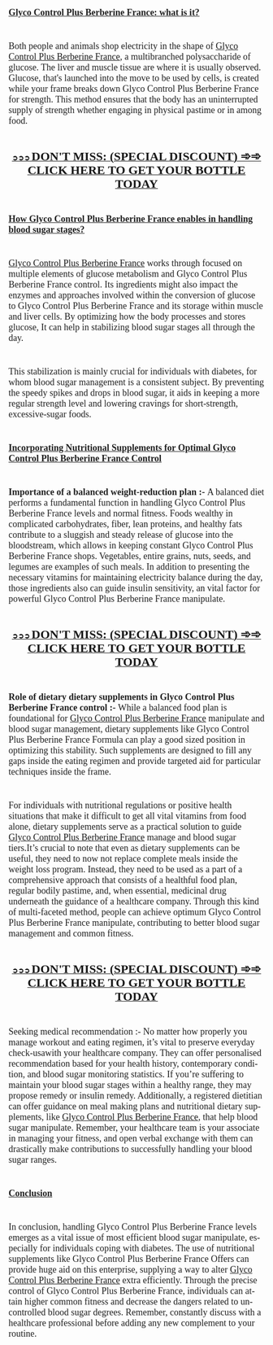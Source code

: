 <p><span style="color: #212121;"><span style="font-family: 'Liberation Serif', serif;"><span style="font-size: large;"><u><strong>Glyco Control Plus Berberine France: what is it?</strong></u></span></span></span></p>
<p>&nbsp;</p>
<p><span style="color: #212121;"><span style="font-family: 'Liberation Serif', serif;"><span style="font-size: large;">Both people and animals shop electricity in the shape of <a class="western" href="https://www.facebook.com/GlycoControlPlusBerberineFrance/">Glyco Control Plus Berberine France</a>, a multibranched polysaccharide of glucose. The liver and muscle tissue are where it is usually observed. Glucose, that's launched into the move to be used by cells, is created while your frame breaks down Glyco Control Plus Berberine France for strength. This method ensures that the body has an uninterrupted supply of strength whether engaging in physical pastime or in among food.</span></span></span></p>
<p>&nbsp;</p>
<p lang="en-US" align="center"><span style="color: #212121;"><u><strong><a class="western" href="https://healthnewsmart24x7.com/glyco-control-plus-berberine-france-buy/">➲➲➲ </a><span style="font-family: 'Liberation Serif', serif;"><span style="font-size: large;"><strong><a class="western" href="https://healthnewsmart24x7.com/glyco-control-plus-berberine-france-buy/"><span style="font-size: x-large;">DON'T MISS: (SPECIAL DISCOUNT) ➾➾ CLICK HERE TO GET YOUR BOTTLE TODAY</span></a></strong></span></span></strong></u></span></p>
<p>&nbsp;</p>
<p><span style="color: #212121;"><span style="font-family: 'Liberation Serif', serif;"><span style="font-size: large;"><u><strong>How Glyco Control Plus Berberine France enables in handling blood sugar stages?</strong></u></span></span></span></p>
<p>&nbsp;</p>
<p><span style="color: #212121;"><span style="font-family: 'Liberation Serif', serif;"><span style="font-size: large;"><a class="western" href="https://www.facebook.com/GlycoControlPlusBerberineFR/">Glyco Control Plus Berberine France</a> works through focused on multiple elements of glucose metabolism and Glyco Control Plus Berberine France control. Its ingredients might also impact the enzymes and approaches involved within the conversion of glucose to Glyco Control Plus Berberine France and its storage within muscle and liver cells. By optimizing how the body processes and stores glucose, It can help in stabilizing blood sugar stages all through the day. </span></span></span></p>
<p>&nbsp;</p>
<p><span style="color: #212121;"><span style="font-family: 'Liberation Serif', serif;"><span style="font-size: large;">This stabilization is mainly crucial for individuals with diabetes, for whom blood sugar management is a consistent subject. By preventing the speedy spikes and drops in blood sugar, it aids in keeping a more regular strength level and lowering cravings for short-strength, excessive-sugar foods.</span></span></span></p>
<p>&nbsp;</p>
<p><span style="color: #212121;"><span style="font-family: 'Liberation Serif', serif;"><span style="font-size: large;"><u><strong>Incorporating Nutritional Supplements for Optimal Glyco Control Plus Berberine France Control</strong></u></span></span></span></p>
<p>&nbsp;</p>
<p><span style="color: #212121;"><span style="font-family: 'Liberation Serif', serif;"><span style="font-size: large;"><strong>Importance of a balanced weight-reduction plan :- </strong>A balanced diet performs a fundamental function in handling Glyco Control Plus Berberine France levels and normal fitness. Foods wealthy in complicated carbohydrates, fiber, lean proteins, and healthy fats contribute to a sluggish and steady release of glucose into the bloodstream, which allows in keeping constant Glyco Control Plus Berberine France shops. Vegetables, entire grains, nuts, seeds, and legumes are examples of such meals. In addition to presenting the necessary vitamins for maintaining electricity balance during the day, those ingredients also can guide insulin sensitivity, an vital factor for powerful Glyco Control Plus Berberine France manipulate.</span></span></span></p>
<p>&nbsp;</p>
<p lang="en-US" align="center"><span style="color: #212121;"><u><strong><a class="western" href="https://healthnewsmart24x7.com/glyco-control-plus-berberine-france-buy/">➲➲➲ </a><span style="font-family: 'Liberation Serif', serif;"><span style="font-size: large;"><strong><a class="western" href="https://healthnewsmart24x7.com/glyco-control-plus-berberine-france-buy/"><span style="font-size: x-large;">DON'T MISS: (SPECIAL DISCOUNT) ➾➾ CLICK HERE TO GET YOUR BOTTLE TODAY</span></a></strong></span></span></strong></u></span></p>
<p>&nbsp;</p>
<p><span style="color: #212121;"><span style="font-family: 'Liberation Serif', serif;"><span style="font-size: large;"><strong>Role of dietary dietary supplements in Glyco Control Plus Berberine France control :- </strong>While a balanced food plan is foundational for <a class="western" href="https://www.facebook.com/groups/472007989189445">Glyco Control Plus Berberine France</a> manipulate and blood sugar management, dietary supplements like Glyco Control Plus Berberine France Formula can play a good sized position in optimizing this stability. Such supplements are designed to fill any gaps inside the eating regimen and provide targeted aid for particular techniques inside the frame.</span></span></span></p>
<p>&nbsp;</p>
<p><span style="color: #212121;"><span style="font-family: 'Liberation Serif', serif;"><span style="font-size: large;">For individuals with nutritional regulations or positive health situations that make it difficult to get all vital vitamins from food alone, dietary supplements serve as a practical solution to guide <a class="western" href="https://glyco-control-plus-berberine-france.company.site/">Glyco Control Plus Berberine France</a> manage and blood sugar tiers.It&rsquo;s crucial to note that even as dietary supplements can be useful, they need to now not replace complete meals inside the weight loss program. Instead, they need to be used as a part of a comprehensive approach that consists of a healthful food plan, regular bodily pastime, and, when essential, medicinal drug underneath the guidance of a healthcare company. Through this kind of multi-faceted method, people can achieve optimum Glyco Control Plus Berberine France manipulate, contributing to better blood sugar management and common fitness.</span></span></span></p>
<p>&nbsp;</p>
<p lang="en-US" align="center"><span style="color: #212121;"><u><strong><a class="western" href="https://healthnewsmart24x7.com/glyco-control-plus-berberine-france-buy/">➲➲➲ </a><span style="font-family: 'Liberation Serif', serif;"><span style="font-size: large;"><strong><a class="western" href="https://healthnewsmart24x7.com/glyco-control-plus-berberine-france-buy/"><span style="font-size: x-large;">DON'T MISS: (SPECIAL DISCOUNT) ➾➾ CLICK HERE TO GET YOUR BOTTLE TODAY</span></a></strong></span></span></strong></u></span></p>
<p>&nbsp;</p>
<p lang="en-US"><span style="color: #212121;"><span style="font-family: 'Liberation Serif', serif;"><span style="font-size: large;">Seeking medical recommendation :- No matter how properly you manage workout and eating regimen, it&rsquo;s vital to preserve everyday check-usawith your healthcare company. They can offer personalised recommendation based for your health history, contemporary condition, and blood sugar monitoring statistics. If you&rsquo;re suffering to maintain your blood sugar stages within a healthy range, they may propose remedy or insulin remedy. Additionally, a registered dietitian can offer guidance on meal making plans and nutritional dietary supplements, like <a class="western" href="https://glyco-control-plus-berberine-france.company.site/">Glyco Control Plus Berberine France</a>, that help blood sugar manipulate. Remember, your healthcare team is your associate in managing your fitness, and open verbal exchange with them can drastically make contributions to successfully handling your blood sugar ranges.</span></span></span></p>
<p>&nbsp;</p>
<p><span style="color: #212121;"><span style="font-family: 'Liberation Serif', serif;"><span style="font-size: large;"><u><strong>Conclusion</strong></u></span></span></span></p>
<p>&nbsp;</p>
<p lang="en-US"><span style="color: #212121;"><span style="font-family: 'Liberation Serif', serif;"><span style="font-size: large;">In conclusion, handling Glyco Control Plus Berberine France levels emerges as a vital issue of most efficient blood sugar manipulate, especially for individuals coping with diabetes. The use of nutritional supplements like Glyco Control Plus Berberine France Offers can provide huge aid on this enterprise, supplying a way to alter <a class="western" href="https://glyco-control-plus-berberine-france.company.site/">Glyco Control Plus Berberine France</a> extra efficiently. Through the precise control of Glyco Control Plus Berberine France, individuals can attain higher common fitness and decrease the dangers related to uncontrolled blood sugar degrees. Remember, constantly discuss with a healthcare professional before adding any new complement to your routine.</span></span></span></p>
